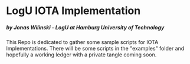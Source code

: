# LogU IOTA Implementation
##### by Jonas Wilinski - LogU at Hamburg University of Technology

This Repo is dedicated to gather some sample scripts for IOTA Implementations. There will be some scripts in the "examples" folder and hopefully a working ledger with a private tangle coming soon.